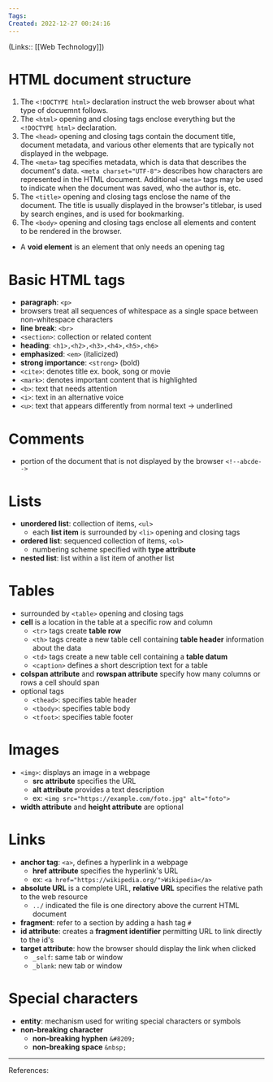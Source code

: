 ```yaml
---
Tags: 
Created: 2022-12-27 00:24:16
---
```

(Links:: [[Web Technology]])
# HTML document structure
1. The `<!DOCTYPE html>` declaration instruct the web browser about what type of docuemnt follows.
2. The `<html>` opening and closing tags enclose everything but the  `<!DOCTYPE html>` declaration. 
3. The `<head>` opening and closing tags contain the document title, document metadata, and various other elements that are typically not displayed in the webpage.
4. The `<meta>` tag specifies metadata, which is data that describes the document's data. `<meta charset="UTF-8">` describes how characters are represented in the HTML document. Additional `<meta>` tags may be used to indicate when the document was saved, who the author is, etc.
5. The `<title>` opening and closing tags enclose the name of the document. The title is usually displayed in the browser's titlebar, is used by search engines, and is used for bookmarking.
6. The `<body>` opening and closing tags enclose all elements and content to be rendered in the browser.

- A **void element** is an element that only needs an opening tag
# Basic HTML tags
- **paragraph**: `<p>`
- browsers treat all sequences of whitespace as a single space between non-whitespace characters
- **line break**: `<br>`
- `<section>`: collection or related content
- **heading**: `<h1>,<h2>,<h3>,<h4>,<h5>,<h6>`
- **emphasized**: `<em>` (italicized)
- **strong importance**: `<strong>` (bold)
- `<cite>`: denotes title ex. book, song or movie
- `<mark>`: denotes important content that is highlighted
- `<b>`: text that needs attention
- `<i>`: text in an alternative voice
- `<u>`: text that appears differently from normal text -> underlined
# Comments
- portion of the document that is not displayed by the browser `<!--abcde-->`
# Lists
- **unordered list**: collection of items, `<ul>`
	- each **list item** is surrounded by `<li>` opening and closing tags
- **ordered list**: sequenced collection of items, `<ol>`
	- numbering scheme specified with **type attribute**
- **nested list**: list within a list item of another list
# Tables
- surrounded by `<table>` opening and closing tags
- **cell** is a location in the table at a specific row and column
	- `<tr>` tags create **table row**
	- `<th>` tags create a new table cell containing **table header** information about the data
	- `<td>` tags create a new table cell containing a **table datum**
	- `<caption>` defines a short description text for a table
- **colspan attribute** and **rowspan attribute** specify how many columns or rows a cell should span
- optional tags
	- `<thead>`: specifies table header
	- `<tbody>`: specifies table body
	- `<tfoot>`: specifies table footer
# Images
- `<img>`: displays an image in a webpage
	- **src attribute** specifies the URL
	- **alt attribute** provides a text description 
	- ex: `<img src="https://example.com/foto.jpg" alt="foto">`
- **width attribute** and **height attribute** are optional
# Links
- **anchor tag**: `<a>`, defines a hyperlink in a webpage
	- **href attribute** specifies the hyperlink's URL
	- ex: `<a href="https://wikipedia.org/">Wikipedia</a>`
- **absolute URL** is a complete URL, **relative URL** specifies the relative path to the web resource
	- `../` indicated the file is one directory above the current HTML document
- **fragment**: refer to a section by adding a hash tag `#`
- **id attribute**: creates a **fragment identifier** permitting URL to link directly to the id's
- **target attribute**: how the browser should display the link when clicked
	- `_self`: same tab or window
	- `_blank`: new tab or window
# Special characters
- **entity**: mechanism used for writing special characters or symbols
- **non-breaking character**
	- **non-breaking hyphen** `&#8209;`
	- **non-breaking space** `&nbsp;`

---
References: